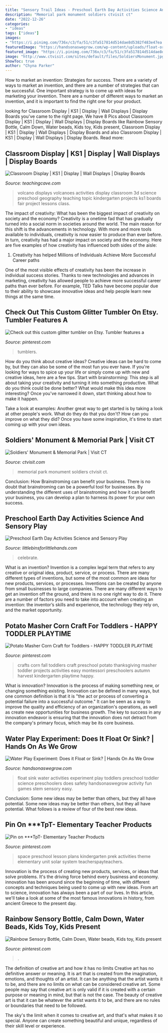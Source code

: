 ```yaml
---
title: "Sensory Trail Ideas - Preschool Earth Day Activities Science And Sensory Play"
description: "Memorial park monument soldiers ctvisit ct"
date: "2022-12-26"
categories:
- "ideas"
tags: ["ideas"]
images:
- "https://i.pinimg.com/736x/c3/fa/51/c3fa517814d514dae8d5382f483e47ea.jpg"
featuredImage: "https://handsonaswegrow.com/wp-content/uploads/float-or-sink-experiment-1.jpg"
featured_image: "https://i.pinimg.com/736x/c3/fa/51/c3fa517814d514dae8d5382f483e47ea.jpg"
image: "http://www.ctvisit.com/sites/default/files/SoldiersMonument.jpg"
ShowToc: true
author: "Chyna Parker"
---
```



How to market an invention: Strategies for success.
There are a variety of ways to market an invention, and there are a number of strategies that can be successful. One important strategy is to come up with ideas for marketing your invention. There are a number of different ways to market an invention, and it is important to find the right one for your product.

	

		
looking for Classroom Display | KS1 | Display | Wall Displays | Display Boards you've came to the right page. We have 8 Pics about Classroom Display | KS1 | Display | Wall Displays | Display Boards like Rainbow Sensory Bottle, Calm Down, Water beads, Kids toy, Kids present, Classroom Display | KS1 | Display | Wall Displays | Display Boards and also Classroom Display | KS1 | Display | Wall Displays | Display Boards. Read more:
		
    
## Classroom Display | KS1 | Display | Wall Displays | Display Boards

<img loading=lazy src="https://www.teachingcave.com/wp-content/uploads/2013/10/Volcanoes.jpg" onerror="this.onerror=null;this.src='https://tse1.mm.bing.net/th?id=OIP.9BjzYoojdNQNSxkmrZVVQgHaJ3&amp;pid=15.1';" alt="Classroom Display | KS1 | Display | Wall Displays | Display Boards">

_Source: teachingcave.com_

>volcano displays volcanoes activities display classroom 3d science preschool geography teaching topic kindergarten projects ks1 boards fair project lessons class. 

	

The impact of creativity: What has been the biggest impact of creativity on society and the economy?
Creativity is a onetime fad that has gradually turned into a social norm in societies around the world. The main reason for this shift is the advancements in technology. With more and more tools available to individuals, creativity is now easier to produce than ever before. In turn, creativity has had a major impact on society and the economy. Here are five examples of how creativity has influenced both sides of the aisle:
1) Creativity has helped Millions of Individuals Achieve More Successful Career paths

One of the most visible effects of creativity has been the increase in individual success stories. Thanks to new technologies and advances in marketing, creativity has allowed people to achieve more successful career paths than ever before. For example, TED Talks have become popular due to their ability to showcase innovative ideas and help people learn new things at the same time.

    
## Check Out This Custom Glitter Tumbler On Etsy. Tumbler Features A

<img loading=lazy src="https://i.pinimg.com/736x/89/13/27/891327c043c6503c79aca37fa4410ff1.jpg" onerror="this.onerror=null;this.src='https://tse2.mm.bing.net/th?id=OIP.LchhZULIWWGhauMlRaYWYwHaKe&amp;pid=15.1';" alt="Check out this custom glitter tumbler on Etsy. Tumbler features a">

_Source: pinterest.com_

>tumblers. 

	

How do you think about creative ideas?
Creative ideas can be hard to come by, but they can also be some of the most fun you ever have. If you're looking for ways to spice up your life or simply come up with new and creative ideas, here are a few tips. 
Start with brainstorming: This step is all about taking your creativity and turning it into something productive. What do you think could be done better? What would make this idea more interesting? Once you've narrowed it down, start thinking about how to make it happen. 

Take a look at examples: Another great way to get started is by taking a look at other people's work. What do they do that you don't? How can you improve on what they did? Once you have some inspiration, it's time to start coming up with your own ideas.

    
## Soldiers&#039; Monument &amp; Memorial Park | Visit CT

<img loading=lazy src="http://www.ctvisit.com/sites/default/files/SoldiersMonument.jpg" onerror="this.onerror=null;this.src='https://tse4.mm.bing.net/th?id=OIP.V46DZITE26Ioc3_52H07TAHaJ4&amp;pid=15.1';" alt="Soldiers&#039; Monument &amp; Memorial Park | Visit CT">

_Source: ctvisit.com_

>memorial park monument soldiers ctvisit ct. 

	

Conclusion: How Brainstroming can benefit your business.
There is no doubt that brainstroming can be a powerful tool for businesses. By understanding the different uses of brainstroming and how it can benefit your business, you can develop a plan to harness its power for your own success.

    
## Preschool Earth Day Activities Science And Sensory Play

<img loading=lazy src="https://littlebinsforlittlehands.com/wp-content/uploads/2016/02/Preschool-Earth-Day-activities-science-STEM-and-sensory-play-idea-to-celebrate-Earth-Day-2-680x1020.jpg" onerror="this.onerror=null;this.src='https://tse2.mm.bing.net/th?id=OIP.vFcHE1HBFP8-zDb-KcQmoQHaLH&amp;pid=15.1';" alt="Preschool Earth Day Activities Science and Sensory Play">

_Source: littlebinsforlittlehands.com_

>celebrate. 

	

What is an invention?
Invention is a complex legal term that refers to any creative or original idea, product, service, or process. There are many different types of inventions, but some of the most common are ideas for new products, services, or processes. Inventions can be created by anyone from small businesses to large companies. There are many different ways to get an invention off the ground, and there is no one right way to do it. There are a number of factors you need to take into account when creating an invention: the inventor’s skills and experience, the technology they rely on, and the market opportunity.

    
## Potato Masher Corn Craft For Toddlers - HAPPY TODDLER PLAYTIME

<img loading=lazy src="https://i.pinimg.com/736x/82/30/60/823060d0a708cd93ead78bae7d1b29d5.jpg" onerror="this.onerror=null;this.src='https://tse3.mm.bing.net/th?id=OIP.RuIGH-22pq57OTx3deEE_QHaO0&amp;pid=15.1';" alt="Potato Masher Corn Craft for Toddlers - HAPPY TODDLER PLAYTIME">

_Source: pinterest.com_

>crafts corn fall toddlers craft preschool potato thanksgiving masher toddler projects activities easy montessori preschoolers autumn harvest kindergarten playtime happy. 

	

What is innovation?
Innovation is the process of making something new, or changing something existing. Innovation can be defined in many ways, but one common definition is that it is "the act or process of converting a potential failure into a successful outcome." 
It can be seen as a way to improve the quality and efficiency of an organization's operations, as well as create new opportunities for business growth. 
The key to success in any innovation endeavor is ensuring that the innovation does not detract from the company's primary focus, which may be its core business.

    
## Water Play Experiment: Does It Float Or Sink? | Hands On As We Grow

<img loading=lazy src="https://handsonaswegrow.com/wp-content/uploads/float-or-sink-experiment-1.jpg" onerror="this.onerror=null;this.src='https://tse2.mm.bing.net/th?id=OIP.TF7DH58WRqParzH0QRxdLgHaLH&amp;pid=15.1';" alt="Water Play Experiment: Does it Float or Sink? | Hands On As We Grow">

_Source: handsonaswegrow.com_

>float sink water activities experiment play toddlers preschool toddler science preschoolers does safety handsonaswegrow activity fun games stem sensory easy. 

	

Conclusion: Some new ideas may be better than others, but they all have potential.
Some new ideas may be better than others, but they all have potential. What follows is a review of four of the best new ideas.

    
## Pin On ***TpT- Elementary Teacher Products

<img loading=lazy src="https://i.pinimg.com/736x/af/61/b3/af61b3cc8b7876e39e3251d2ca096cac.jpg" onerror="this.onerror=null;this.src='https://tse2.mm.bing.net/th?id=OIP.Q0oH7RjgfQY0btf_umUT6gHaLH&amp;pid=15.1';" alt="Pin on ***TpT- Elementary Teacher Products">

_Source: pinterest.com_

>space preschool lesson plans kindergarten prek activities theme elementary unit solar system teacherspayteachers. 

	

Innovation is the process of creating new products, services, or ideas that solve problems. It's the driving force behind every business and economy. innovation has been around since the beginning of time, with different concepts and techniques being used to come up with new ideas. From art to science, innovation has always been a part of our lives. In this article, we'll take a look at some of the most famous innovations in history, from ancient Greece to the present day.

    
## Rainbow Sensory Bottle, Calm Down, Water Beads, Kids Toy, Kids Present

<img loading=lazy src="https://i.pinimg.com/736x/c3/fa/51/c3fa517814d514dae8d5382f483e47ea.jpg" onerror="this.onerror=null;this.src='https://tse3.mm.bing.net/th?id=OIP.5Gg_fcVXOZ_IVX48MMNHZwHaJ3&amp;pid=15.1';" alt="Rainbow Sensory Bottle, Calm Down, Water beads, Kids toy, Kids present">

_Source: pinterest.com_

>. 

	

The definition of creative art and how it has no limits
Creative art has no definitive answer or meaning. It is art that is created from the imagination, emotions, and thoughts of an artist. It can be anything that the artist wants it to be, and there are no limits on what can be considered creative art.
Some people may say that creative art is only valid if it is created with a certain purpose or meaning in mind, but that is not the case. The beauty of creative art is that it can be whatever the artist wants it to be, and there are no rules or boundaries that need to be followed.

The sky's the limit when it comes to creative art, and that's what makes it so special. Anyone can create something beautiful and unique, regardless of their skill level or experience.

